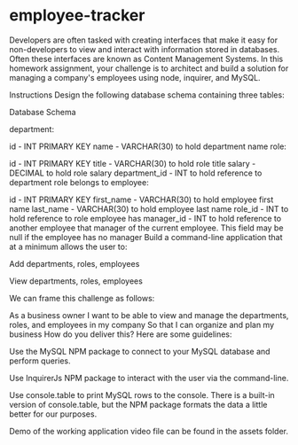 # employee-tracker

Developers are often tasked with creating interfaces that make it easy for non-developers to view and interact with information stored in databases. Often these interfaces are known as Content Management Systems. In this homework assignment, your challenge is to architect and build a solution for managing a company's employees using node, inquirer, and MySQL.

Instructions
Design the following database schema containing three tables:

Database Schema

department:

id - INT PRIMARY KEY
name - VARCHAR(30) to hold department name
role:

id - INT PRIMARY KEY
title - VARCHAR(30) to hold role title
salary - DECIMAL to hold role salary
department_id - INT to hold reference to department role belongs to
employee:

id - INT PRIMARY KEY
first_name - VARCHAR(30) to hold employee first name
last_name - VARCHAR(30) to hold employee last name
role_id - INT to hold reference to role employee has
manager_id - INT to hold reference to another employee that manager of the current employee. This field may be null if the employee has no manager
Build a command-line application that at a minimum allows the user to:

Add departments, roles, employees

View departments, roles, employees


We can frame this challenge as follows:

As a business owner
I want to be able to view and manage the departments, roles, and employees in my company
So that I can organize and plan my business
How do you deliver this? Here are some guidelines:

Use the MySQL NPM package to connect to your MySQL database and perform queries.

Use InquirerJs NPM package to interact with the user via the command-line.

Use console.table to print MySQL rows to the console. There is a built-in version of console.table, but the NPM package formats the data a little better for our purposes.

Demo of the working application video file can be found in the assets folder.
